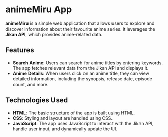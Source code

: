 # animeMiru App
**animeMiru** is a simple web application that allows users to explore and discover information about their favourite anime series. It leverages the **Jikan API**, which provides anime-related data.

## Features

- **Search Anime**: Users can search for anime titles by entering keywords. The app fetches relevant data from the Jikan API and displays it.
- **Anime Details**: When users click on an anime title, they can view detailed information, including the synopsis, release date, episode count, and more.

## Technologies Used

- **HTML**: The basic structure of the app is built using HTML.
- **CSS**: Styling and layout are handled using CSS.
- **JavaScript**: The app uses JavaScript to interact with the Jikan API, handle user input, and dynamically update the UI.
